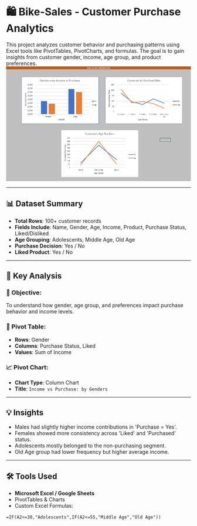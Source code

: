# 🛍️ Bike-Sales - Customer Purchase Analytics

This project analyzes customer behavior and purchasing patterns using Excel tools like PivotTables, PivotCharts, and formulas. The goal is to gain insights from customer gender, income, age group, and product preferences.
![Dashboard](dashboard-cover.png)

---

## 📊 Dataset Summary

- **Total Rows**: 100+ customer records
- **Fields Include**: Name, Gender, Age, Income, Product, Purchase Status, Liked/Disliked
- **Age Grouping**: Adolescents, Middle Age, Old Age
- **Purchase Decision**: Yes / No
- **Liked Product**: Yes / No

---

## 🧠 Key Analysis

### 🎯 Objective:
To understand how gender, age group, and preferences impact purchase behavior and income levels.

### 📌 Pivot Table:
- **Rows**: Gender
- **Columns**: Purchase Status, Liked
- **Values**: Sum of Income

### 📈 Pivot Chart:
- **Chart Type**: Column Chart
- **Title**: `Income vs Purchase: by Genders`

---

## 💡 Insights

- Males had slightly higher income contributions in 'Purchase = Yes'.
- Females showed more consistency across 'Liked' and 'Purchased' status.
- Adolescents mostly belonged to the non-purchasing segment.
- Old Age group had lower frequency but higher average income.

---

## 🛠️ Tools Used

- **Microsoft Excel / Google Sheets**
- PivotTables & Charts
- Custom Excel Formulas:
```excel
=IF(A2<=30,"Adolescents",IF(A2<=55,"Middle Age","Old Age"))
